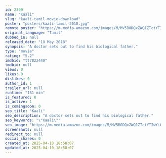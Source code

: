 ```yaml
---
id: 2399
name: "Kaali"
slug: "kaali-tamil-movie-download"
poster: "posters/kaali-tamil-2018.jpg"
remote_poster: "https://m.media-amazon.com/images/M/MV5BODQxZWQ1ZTctYTIwYi00NzAxLWJlNGItYjZkMzJhZWUxZTE5XkEyXkFqcGc@._V1_SX300.jpg"
original_language: "Tamil"
dubbed_in: null
released_date: "18 May 2018"
synopsis: "A doctor sets out to find his biological father."
type: "movie"
rating: "5.2"
imdbid: "tt7822440"
tmdbid: null
views: 0
likes: 0
dislikes: 0
author_id: 1
trailer_url: null
runtime: "131 min"
is_featured: 0
is_active: 1
is_comingsoon: 0
seo_title: "Kaali"
seo_description: "A doctor sets out to find his biological father."
seo_keywords: "\"Kaali\""
seo_image: "https://m.media-amazon.com/images/M/MV5BODQxZWQ1ZTctYTIwYi00NzAxLWJlNGItYjZkMzJhZWUxZTE5XkEyXkFqcGc@._V1_SX300.jpg"
screenshots: null
redirect_to: null
social_shares: 0
created_at: 2025-04-10 18:58:07
updated_at: 2025-04-10 18:58:07
---
```


